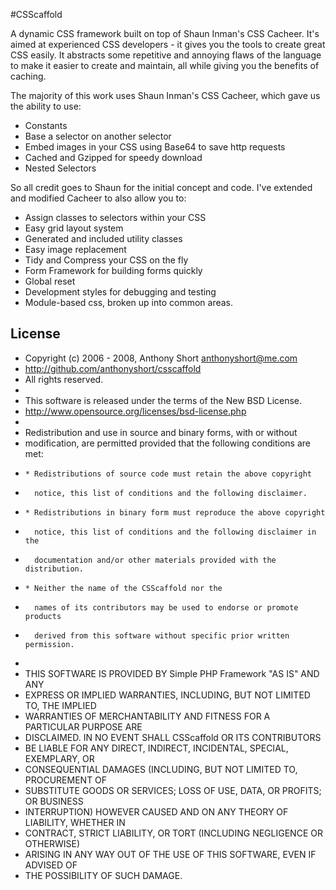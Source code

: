 #CSScaffold

A dynamic CSS framework built on top of Shaun Inman's CSS Cacheer. It's aimed at experienced CSS developers - it gives you the tools to create great CSS easily. It abstracts some repetitive and annoying flaws of the language to make it easier to create and maintain, all while giving you the benefits of caching.

The majority of this work uses Shaun Inman's CSS Cacheer, which gave us the ability to use:

- Constants
- Base a selector on another selector
- Embed images in your CSS using Base64 to save http requests
- Cached and Gzipped for speedy download
- Nested Selectors

So all credit goes to Shaun for the initial concept and code. I've extended and modified Cacheer to also allow you to:

- Assign classes to selectors within your CSS
- Easy grid layout system
- Generated and included utility classes
- Easy image replacement
- Tidy and Compress your CSS on the fly
- Form Framework for building forms quickly
- Global reset
- Development styles for debugging and testing
- Module-based css, broken up into common areas.

## License

* Copyright (c) 2006 - 2008, Anthony Short <anthonyshort@me.com>
* http://github.com/anthonyshort/csscaffold
* All rights reserved.
*
* This software is released under the terms of the New BSD License.
* http://www.opensource.org/licenses/bsd-license.php
*
* Redistribution and use in source and binary forms, with or without
* modification, are permitted provided that the following conditions are met:
*     * Redistributions of source code must retain the above copyright
*       notice, this list of conditions and the following disclaimer.
*     * Redistributions in binary form must reproduce the above copyright
*       notice, this list of conditions and the following disclaimer in the
*       documentation and/or other materials provided with the distribution.
*     * Neither the name of the CSScaffold nor the
*       names of its contributors may be used to endorse or promote products
*       derived from this software without specific prior written permission.
*
* THIS SOFTWARE IS PROVIDED BY Simple PHP Framework "AS IS" AND ANY
* EXPRESS OR IMPLIED WARRANTIES, INCLUDING, BUT NOT LIMITED TO, THE IMPLIED
* WARRANTIES OF MERCHANTABILITY AND FITNESS FOR A PARTICULAR PURPOSE ARE
* DISCLAIMED. IN NO EVENT SHALL CSScaffold OR ITS CONTRIBUTORS 
* BE LIABLE FOR ANY DIRECT, INDIRECT, INCIDENTAL, SPECIAL, EXEMPLARY, OR
* CONSEQUENTIAL DAMAGES (INCLUDING, BUT NOT LIMITED TO, PROCUREMENT OF
* SUBSTITUTE GOODS OR SERVICES; LOSS OF USE, DATA, OR PROFITS; OR BUSINESS
* INTERRUPTION) HOWEVER CAUSED AND ON ANY THEORY OF LIABILITY, WHETHER IN
* CONTRACT, STRICT LIABILITY, OR TORT (INCLUDING NEGLIGENCE OR OTHERWISE)
* ARISING IN ANY WAY OUT OF THE USE OF THIS SOFTWARE, EVEN IF ADVISED OF
* THE POSSIBILITY OF SUCH DAMAGE.